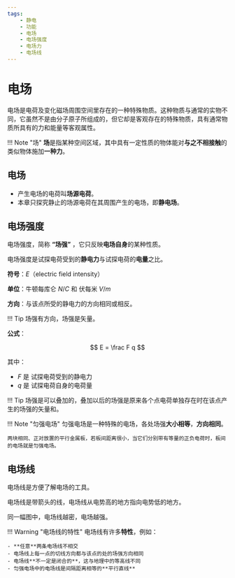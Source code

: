 ```yaml
---
tags:
    - 静电
    - 功能
    - 电场
    - 电场强度
    - 电场力
    - 电场线
---
```


# 电场

电场是电荷及变化磁场周围空间里存在的一种特殊物质。这种物质与通常的实物不同，它虽然不是由分子原子所组成的，但它却是客观存在的特殊物质，具有通常物质所具有的力和能量等客观属性。

!!! Note "场"
    **场**是指某种空间区域，其中具有一定性质的物体能对**与之不相接触**的类似物体施加**一种力**。

## 电场

- 产生电场的电荷叫**场源电荷**。
- 本章只探究静止的场源电荷在其周围产生的电场，即**静电场**。

## 电场强度

电场强度，简称 **“场强”** ，它只反映**电场自身**的某种性质。

电场强度是试探电荷受到的**静电力**与试探电荷的**电量**之比。

**符号**：$E$（electric field intensity）

**单位**：牛顿每库仑 $N / C$ 和 伏每米 $V / m$

**方向**：与该点所受的静电力的方向相同或相反。

!!! Tip 
    场强有方向，场强是矢量。

**公式**：

$$
    E = \frac F q
$$

其中：

- $F$ 是 试探电荷受到的静电力
- $q$ 是 试探电荷自身的电荷量

!!! Tip
    场强是可以叠加的，叠加以后的场强是原来各个点电荷单独存在时在该点产生的场强的矢量和。

!!! Note "匀强电场"
    匀强电场是一种特殊的电场，各处场强**大小相等**，**方向相同**。

    两块相同、正对放置的平行金属板，若板间距离很小，当它们分别带有等量的正负电荷时，板间的电场就是匀强电场。

## 电场线

电场线是方便了解电场的工具。

电场线是带箭头的线，电场线从电势高的地方指向电势低的地方。

同一幅图中，电场线越密，电场越强。

!!! Warning "电场线的特性"
    电场线有许多**特性**，例如：

    - **任意**两条电场线不相交
    - 电场线上每一点的切线方向都与该点的处的场强方向相同
    - 电场线**不一定是闭合的**，这与地理中的等高线不同
    - 匀强电场中的电场线是间隔距离相等的**平行直线**
